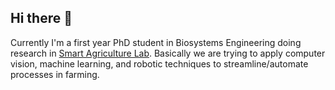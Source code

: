 ## Hi there 👋

Currently I'm a first year PhD student in Biosystems Engineering doing research in [Smart Agriculture Lab](https://www.ut-smartagriculture.com/).
Basically we are trying to apply computer vision, machine learning, and robotic techniques to streamline/automate processes in farming. 

